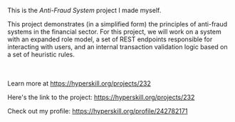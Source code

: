 This is the *Anti-Fraud System* project I made myself.


<p>This project demonstrates (in a simplified form) the principles of anti-fraud systems in the financial sector. For this project, we will work on a system with an expanded role model, a set of REST endpoints responsible for interacting with users, and an internal transaction validation logic based on a set of heuristic rules.</p><br/><br/>Learn more at <a href="https://hyperskill.org/projects/232?utm_source=ide&utm_medium=ide&utm_campaign=ide&utm_content=project-card">https://hyperskill.org/projects/232</a>

Here's the link to the project: https://hyperskill.org/projects/232

Check out my profile: https://hyperskill.org/profile/242782171
